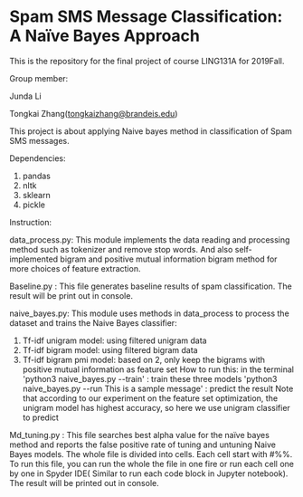# Spam SMS Message Classification: A Naïve Bayes Approach

This is the repository for the final project of course LING131A for 2019Fall.

Group member: 

Junda Li

Tongkai Zhang(tongkaizhang@brandeis.edu)

This project is about applying Naive bayes method in classification of Spam SMS messages.

Dependencies:
1. pandas
2. nltk
3. sklearn
4. pickle

Instruction:

data_process.py: This module implements the data reading and processing method such as tokenizer and remove stop words.
And also self-implemented bigram and positive mutual information bigram method for more choices of feature extraction.

Baseline.py : This file generates baseline results of spam classification. The result will be print out in console.

naive_bayes.py: This module uses methods in data_process to process the dataset and trains the Naive Bayes classifier:
1. Tf-idf unigram model: using filtered unigram data
2. Tf-idf bigram model: using filtered bigram data
3. Tf-idf bigram pmi model: based on 2, only keep the bigrams with positive mutual information as feature set
How to run this: in the terminal 
  'python3 naive_bayes.py --train' : train these three models
  'python3 naive_bayes.py --run This is a sample message' : predict the result
Note that according to our experiment on the feature set optimization, the unigram model has highest accuracy, so here we use unigram classifier to predict
  

Md_tuning.py : This file searches best alpha value for the naïve bayes method and reports the false positive rate of tuning and untuning Naive Bayes models. The whole file is divided into cells. Each cell start with #%%. To run this file, you can run the whole the file in one fire or run each cell one by one in Spyder IDE( Similar to run each code block in Jupyter notebook). The result will be printed out in console.

